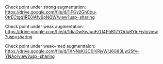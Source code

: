 Check point under strong augmentation: https://drive.google.com/file/d/1IFGy2Gh0bu-0trECtgq1RE0lAfv9pNQW/view?usp=sharing

Check point under weak augmentation: https://drive.google.com/file/d/1diaDwSeJuoFZU4PhB17YOrIuBYInFjvh/view?usp=sharing

Check point under weak+med augmenttaion: https://drive.google.com/file/d/1XNNsKi3C0iKRjyWlJ6G83Lw2Sfv-YNAo/view?usp=sharing
